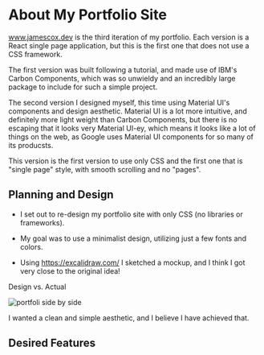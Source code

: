 # About My Portfolio Site

www.jamescox.dev is the third iteration of my portfolio. Each version is a React single page application, but this is the first one that does not use a CSS framework.

The first version was built following a tutorial, and made use of IBM's Carbon Components, which was so unwieldy and an incredibly large package to include for such a simple project.

The second version I designed myself, this time using Material UI's components and design aesthetic. Material UI is a lot more intuitive, and definitely more light weight than Carbon Components, but there is no escaping that it looks very Material UI-ey, which means it looks like a lot of things on the web, as Google uses Material UI components for so many of its producsts.

This version is the first version to use only CSS and the first one that is "single page" style, with smooth scrolling and no "pages".

## Planning and Design

- I set out to re-design my portfolio site with only CSS (no libraries or frameworks). 

- My goal was to use a minimalist design, utilizing just a few fonts and colors.

- Using https://excalidraw.com/ I sketched a mockup, and I think I got very close to the original idea!

Design vs. Actual

![portfoli side by side](https://user-images.githubusercontent.com/47455758/109177973-fc0f9980-774d-11eb-9266-90bd1a0967e3.png)


I wanted a clean and simple aesthetic, and I believe I have achieved that.

## Desired Features

